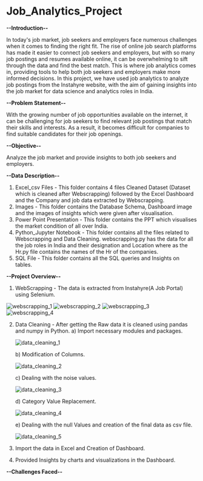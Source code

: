 # Job_Analytics_Project

**--Introduction--**

In today's job market, job seekers and employers face numerous challenges when it comes to finding the right fit. The rise of online job search platforms has made it easier to connect job seekers and employers, but with so many job postings and resumes available online, it can be overwhelming to sift through the data and find the best match. This is where job analytics comes in, providing tools to help both job seekers and employers make more informed decisions. In this project, we have used job analytics to analyze job postings from the Instahyre website, with the aim of gaining insights into the job market for data science and analytics roles in India.

**--Problem Statement--**

With the growing number of job opportunities available on the internet, it can be challenging for job seekers to find relevant job postings that match their skills and interests. As a result, it becomes difficult for companies to find suitable candidates for their job openings.

**--Objective--**

Analyze the job market and provide insights to both job seekers and employers.

**--Data Description--**
1) Excel_csv Files - This folder contains 4 files Cleaned Dataset (Dataset which is cleaned after Webscrapping) followed by the Excel Dashboard 
                      and the Company and job data extracted by Webscrapping.
2) Images - This folder contains the Database Schema, Dashboard image and the images of insights which were given after visualisation.
3) Power Point Presentation - This folder contains the PPT which visualises the market condition of all over India.
4) Python_Jupyter Notebook - This folder contains all the files related to Webscrapping and Data Cleaning. webscrapping.py has the data for all 
                             the job roles in India and their designation and Location where as the Hr.py file contains the names of the Hr of 
                             the companies. 
5) SQL File - This folder contains all the SQL queries and Insights on tables.

**--Project Overview--**

1) WebScrapping - The data is extracted from Instahyre(A Job Portal) using Selenium.

![webscrapping_1](https://github.com/tuneerdutta/Job_Analytics_Project/assets/131517578/df483f7a-7463-4ad8-a71a-7e1c32b976eb)
![webscrapping_2](https://github.com/tuneerdutta/Job_Analytics_Project/assets/131517578/1717a6a6-8d9e-489b-bb50-4dbcf2777d1b)
![webscrapping_3](https://github.com/tuneerdutta/Job_Analytics_Project/assets/131517578/d3001359-153b-4f7c-bee8-e34b15ac6f3d)
![webscrapping_4](https://github.com/tuneerdutta/Job_Analytics_Project/assets/131517578/051fde6f-440f-4d47-8a82-ff1f1aadd652)

2) Data Cleaning - After getting the Raw data it is cleaned using pandas and numpy in Python.
   a) Import necessary modules and packages.
   
   ![data_cleaning_1](https://github.com/tuneerdutta/Job_Analytics_Project/assets/131517578/f56d90b8-e952-4506-83f2-0a80010eb9a4)

   b) Modification of Columns.

   ![data_cleaning_2](https://github.com/tuneerdutta/Job_Analytics_Project/assets/131517578/c6738ff6-b799-461d-a044-31c392931ef3)

   c) Dealing with the noise values.

   ![data_cleaning_3](https://github.com/tuneerdutta/Job_Analytics_Project/assets/131517578/db37e265-b4fb-4d17-9d08-a22e383299d6)

   d) Category Value Replacement.

   ![data_cleaning_4](https://github.com/tuneerdutta/Job_Analytics_Project/assets/131517578/1c2d9633-1ee5-42a5-9519-8cb3a0a93122)

   e) Dealing with the null Values and creation of the final data as csv file.

   ![data_cleaning_5](https://github.com/tuneerdutta/Job_Analytics_Project/assets/131517578/61a8cc0e-f734-48e0-9bbc-08ef46568d50)

4) Import the data in Excel and Creation of Dashboard.
5) Provided Insights by charts and visualizations in the Dashboard.

**--Challenges Faced--**





